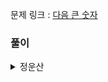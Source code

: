 문제 링크 : [다음 큰 숫자](https://programmers.co.kr/learn/courses/30/lessons/12911)

### 풀이

<details>
<summary>정운산</summary>
<div markdown=“1”>
  
```python

  def solution(n):
    bin_number = bin(n)[2:]
    bin_ = "0b1" + bin_number
    for i in range(n+1, int(bin_, 2)+1):
        if bin(i)[2:].count("1") == bin_number.count("1"):
            return i
            break
```
  
</div>
</details>
